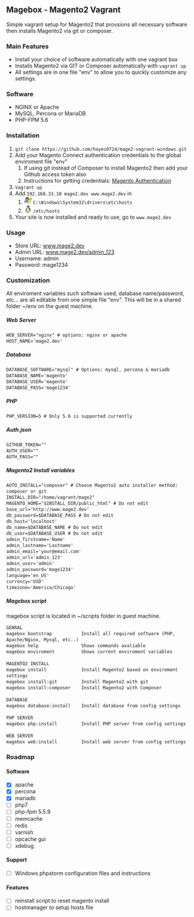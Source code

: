 ## Magebox - Magento2 Vagrant 
Simple vagrant setup for Magento2 that provsions all necessary software then installs Magento2 via git or composer.

### Main Features
+ Install your choice of software automatically with one vagrant box
+ Installs Magento2 via GIT or Composer automatically with `vagrant up`
+ All settings are in one file "env" to allow you to quickly customize any settings.

### Software
+ NGINX or Apache
+ MySQL, Percona or MariaDB
+ PHP-FPM 5.6

### Installation
1. `git clone https://github.com/hayes0724/mage2-vagrant-windows.git`
2. Add your Magento Connect authentication credentials to the global enviroment file "env"
	1. If using git instead of Composer to install Magento2 then add your Github access token also
	2. Instructions for getting credentials: [Magento Authentication](http://devdocs.magento.com/guides/v2.0/install-gde/prereq/dev_install.html#generate-authentication-tokens)
3. `Vagrant up`
4. Add `192.168.33.10 mage2.dev www.mage2.dev` in 
	1. ![Windows](docs/images/windows.png) `C:\Windows\System32\drivers\etc\hosts`
	2. ![Linux](docs/images/linux.png) `/etc/hosts`
5. Your site is now installed and ready to use, go to `www.mage2.dev`

### Usage
+ Store URL: www.mage2.dev
+ Admin URL: www.mage2.dev/admin_123
+ Username: admin
+ Password: mage1234

### Customization
All enviroment variables such software used, database name/password, etc... are all editable from one simple file "env". This will be in a shared folder ~/env on the guest machine.

##### Web Server 
```shell
WEB_SERVER="nginx" # options: nginx or apache
HOST_NAME='mage2.dev'
```

##### Database 
```shell
DATABASE_SOFTWARE="mysql" # Options: mysql, percona & mariadb
DATABASE_NAME='magento'
DATABASE_USER='magento'
DATABASE_PASS='mage1234'
```
##### PHP 
```shell
PHP_VERSION=5 # Only 5.6 is supported currently
```

##### Auth.json
```shell
GITHUB_TOKEN=""
AUTH_USER=""
AUTH_PASS=""
```

##### Magento2 Install variables
```shell
AUTO_INSTALL="composer" # Choose Magento2 auto installer method: composer or git
INSTALL_DIR="/home/vagrant/mage2"
MAGENTO_HOME="$INSTALL_DIR/public_html" # Do not edit
base_url='http://www.mage2.dev'
db_password=$DATABASE_PASS # Do not edit
db_host='localhost'
db_name=$DATABASE_NAME # Do not edit
db_user=$DATABASE_USER # Do not edit
admin_firstname='Name'
admin_lastname='Lastname'
admin_email='your@email.com'
admin_url='admin_123'
admin_user='admin'
admin_password='mage1234'
language='en_US'
currency='USD'
timezone='America/Chicago'
```

##### Magebox script
magebox script is located in ~/scripts folder in guest machine.

```shell
GENRAL
magebox bootstrap			Install all required software (PHP, Apache/Nginx, Mysql, etc..)
magebox help				Shows commands avaliable
magebox enviroment  		Shows current enviroment variables

MAGENTO2 INSTALL
magebox install				Install Magento2 based on enviroment settings
magebox install:git			Install Magento2 with git
magebox install:composer	Install Magento2 with Composer

DATABASE
magebox database:install 	Install database from config settings

PHP SERVER
magebox php:install			Install PHP server from config settings

WEB SERVER
magebox web:install 		Install web server from config settings
```
### Roadmap

#### Software

- [x] apache
- [x] percona
- [x] mariadb
- [ ] php7
- [ ] php-fpm 5.5.9
- [ ] memcache
- [ ] redis
- [ ] varnish
- [ ] opcache gui
- [ ] xdebug

#### Support

- [ ] Windows phpstorm configuration files and instructions

#### Features

- [ ] reinstall script to reset magento install
- [ ] hostmanager to setup hosts file
